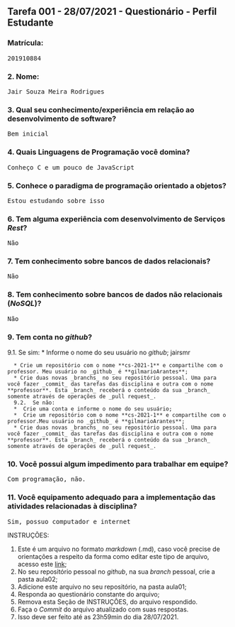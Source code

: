 ## Tarefa 001 - 28/07/2021 - Questionário - Perfil Estudante

### Matrícula: 
<pre>201910884</pre>

### 2. Nome: 
<pre>Jair Souza Meira Rodrigues</pre>

### 3. Qual seu conhecimento/experiência em relação ao desenvolvimento de software? 
<pre>Bem inicial</pre>

### 4. Quais Linguagens de Programação você domina? 
<pre>Conheço C e um pouco de JavaScript</pre>

### 5. Conhece o paradigma de programação orientado a objetos?
<pre>Estou estudando sobre isso </pre>

### 6. Tem alguma experiência com desenvolvimento de Serviços _Rest_?
<pre>Não</pre>

### 7. Tem conhecimento sobre bancos de dados relacionais?
<pre>Não</pre>

### 8. Tem conhecimento sobre bancos de dados não relacionais (_NoSQL_)?
<pre>Não</pre>

### 9. Tem conta no _github_?

  9.1.  Se sim:
      * Informe o nome do seu usuário no _github_; jairsmr

      * Crie um repositório com o nome **cs-2021-1** e compartilhe com o professor. Meu usuário no _github_ é **gilmarioArantes**;
      * Crie duas novas _branchs_ no seu repositório pessoal. Uma para você fazer _commit_ das tarefas das disciplina e outra com o nome **professor**. Esta _branch_ receberá o conteúdo da sua _branch_ somente através de operações de _pull request_.
      9.2.  Se não:
      *  Crie uma conta e informe o nome do seu usuário;
      *  Crie um repositório com o nome **cs-2021-1** e compartilhe com o professor.Meu usuário no _github_ é **gilmarioArantes**;
      * Crie duas novas _branchs_ no seu repositório pessoal. Uma para você fazer _commit_ das tarefas das disciplina e outra com o nome **professor**. Esta _branch_ receberá o conteúdo da sua _branch_ somente através de operações de _pull request_.
### 10. Você possui algum impedimento para trabalhar em equipe?
<pre>Com programação, não.</pre>

### 11. Você equipamento adequado para a implementação das atividades relacionadas à disciplina?
<pre>Sim, possuo computador e internet</pre>

INSTRUÇÕES:
1. Este é um arquivo no formato _markdown_ (.md), caso você precise de orientações a respeito da forma como editar este tipo de arquivo, acesso este [link](https://guides.github.com/features/mastering-markdown/);
2. No seu repositório pessoal no _github_, na sua _branch_ pessoal, crie a pasta aula02;
3. Adicione este arquivo no seu repositório, na pasta aula01;
4. Responda ao questionário constante do arquivo;
5. Remova esta Seção de INSTRUÇÕES, do arquivo respondido.
6. Faça o _Commit_ do arquivo atualizado com suas respostas.
7. Isso deve ser feito até as 23h59min do dia 28/07/2021.
